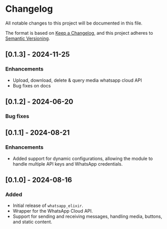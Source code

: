 # Changelog

All notable changes to this project will be documented in this file.

The format is based on [Keep a Changelog](https://keepachangelog.com/en/1.0.0/), and this project adheres to [Semantic Versioning](https://semver.org/spec/v2.0.0.html).

## [0.1.3] - 2024-11-25
### Enhancements
- Upload, download, delete & query media  whatsapp cloud  API
- Bug fixes on docs

## [0.1.2] - 2024-06-20
### Bug fixes

## [0.1.1] - 2024-08-21
### Enhancements
- Added support for dynamic configurations, allowing the module to handle multiple API keys and WhatsApp credentials.


## [0.1.0] - 2024-08-16
### Added
- Initial release of `whatsapp_elixir`.
- Wrapper for the WhatsApp Cloud API.
- Support for sending and receiving messages, handling media, buttons, and static content.




